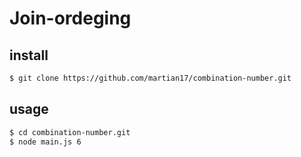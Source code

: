 # Join-ordeging

## install
```bash
$ git clone https://github.com/martian17/combination-number.git
```

## usage
```bash
$ cd combination-number.git
$ node main.js 6

```
